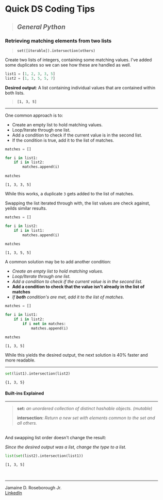 ﻿# Quick DS Coding Tips
> ## *General Python*

### Retrieving matching elements from two lists
> **`set([iterable]).intersection(others)`**

Create two lists of integers, containing some matching values. I've added some duplicates so we can see how these are handled as well.


```python
list1 = [1, 2, 3, 3, 5]
list2 = [1, 3, 5, 5, 7]
```

**Desired output**: A list containing individual values that are contained within both lists.
> **`[1, 3, 5]`**

---
One common approach is to:
* Create an empty list to hold matching values.
* Loop/Iterate through one list.
* Add a condition to check if the current value is in the second list.
* If the condition is true, add it to the list of matches.


```python
matches = []

for i in list1:
    if i in list2:
        matches.append(i)
        
matches
```




    [1, 3, 3, 5]



While this works, a duplicate `3` gets added to the list of matches. <br>

Swapping the list iterated through with, the list values are check against, yeilds similar results.


```python
matches = []

for i in list2:
    if i in list1:
        matches.append(i)
        
matches
```




    [1, 3, 5, 5]



A common solution may be to add another condition:
* *Create an empty list to hold matching values.*
* *Loop/Iterate through one list.*
* *Add a condition to check if the current value is in the second list.*
* **Add a condition to check that the value isn't already in the list of matches**
* *If **both** condition's are met, add it to the list of matches.*


```python
matches = []

for i in list1:
    if i in list2:
        if i not in matches:
            matches.append(i)
        
matches
```




    [1, 3, 5]



While this yields the desired output, the next solution is 40% faster and more readable.<br>

---


```python
set(list1).intersection(list2)
```




    {1, 3, 5}



<h4>Built-ins Explained</h4>

---
> **set:** *an unordered collection of distinct hashable objects. (mutable)*
>
> **intersection:** *Return a new set with elements common to the set and all others.*

<br>
And swapping list order doesn't change the result:
<br>

*Since the desired output was a list, change the type to a list.*


```python
list(set(list2).intersection(list1))
```




    [1, 3, 5]



<br>

---
Jamaine D. Roseborough Jr.<br>
[LinkedIn](https://www.linkedin.com/in/jamaine-roseborough-239b0616b/)
